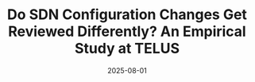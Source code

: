 ---
title: "Do SDN Configuration Changes Get Reviewed Differently? An Empirical Study at TELUS"
authors: Samah Kansab, Henri Aïdasso, Francis Bordeleau, Ali Tizghadam
preprint: https://www.researchsquare.com/article/rs-7263416/v1
link: ""
venue: "Research Square (preprint)"
date: 2025-08-01
---
